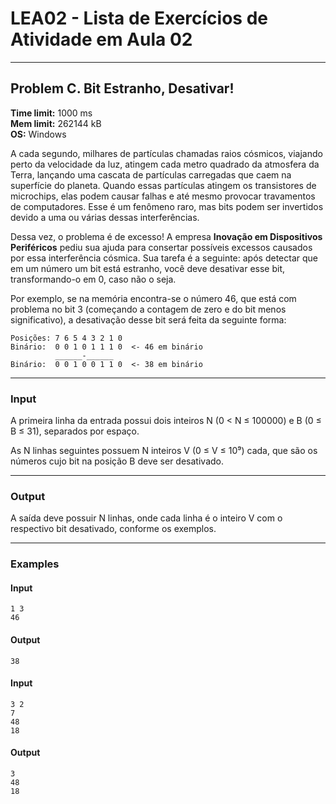 # LEA02 - Lista de Exercícios de Atividade em Aula 02


---

## Problem C. Bit Estranho, Desativar!

**Time limit:** 1000 ms  
**Mem limit:** 262144 kB  
**OS:** Windows

A cada segundo, milhares de partículas chamadas raios cósmicos, viajando perto da velocidade da luz, atingem cada metro quadrado da atmosfera da Terra, lançando uma cascata de partículas carregadas que caem na superfície do planeta. Quando essas partículas atingem os transistores de microchips, elas podem causar falhas e até mesmo provocar travamentos de computadores. Esse é um fenômeno raro, mas bits podem ser invertidos devido a uma ou várias dessas interferências.

Dessa vez, o problema é de excesso! A empresa **Inovação em Dispositivos Periféricos** pediu sua ajuda para consertar possíveis excessos causados por essa interferência cósmica. Sua tarefa é a seguinte: após detectar que em um número um bit está estranho, você deve desativar esse bit, transformando-o em 0, caso não o seja.

Por exemplo, se na memória encontra-se o número 46, que está com problema no bit 3 (começando a contagem de zero e do bit menos significativo), a desativação desse bit será feita da seguinte forma:

```
Posições: 7 6 5 4 3 2 1 0
Binário:  0 0 1 0 1 1 1 0  <- 46 em binário
          ______-______
Binário:  0 0 1 0 0 1 1 0  <- 38 em binário
```

---

### **Input**

A primeira linha da entrada possui dois inteiros N (0 < N ≤ 100000) e B (0 ≤ B ≤ 31), separados por espaço.  

As N linhas seguintes possuem N inteiros V (0 ≤ V ≤ 10⁹) cada, que são os números cujo bit na posição B deve ser desativado.

---

### **Output**

A saída deve possuir N linhas, onde cada linha é o inteiro V com o respectivo bit desativado, conforme os exemplos.

---

### **Examples**

#### **Input**
```
1 3
46
```

#### **Output**
```
38
```

#### **Input**
```
3 2
7
48
18
```

#### **Output**
```
3
48
18
```